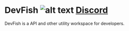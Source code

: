 # DevFish ![alt text](https://img.shields.io/badge/releases-0-blue) [Discord](https://discord.gg/caQqJ4YGCX)
DevFish is a API and other utility workspace for developers.

